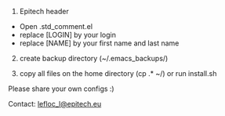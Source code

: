 1. Epitech header
 - Open .std_comment.el
 - replace [LOGIN] by your login
 - replace [NAME] by your first name and last name

2. create backup directory (~/.emacs_backups/)

3. copy all files on the home directory (cp .* ~/) or run install.sh

Please share your own configs :)

Contact: lefloc_l@epitech.eu



